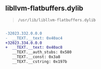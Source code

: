 ## libllvm-flatbuffers.dylib

> `/usr/lib/libllvm-flatbuffers.dylib`

```diff

-32023.332.0.0.0
-  __TEXT.__text: 0x40ac4
+32023.334.0.0.0
+  __TEXT.__text: 0x40ac8
   __TEXT.__auth_stubs: 0x580
   __TEXT.__const: 0x3a8
   __TEXT.__cstring: 0x197b

```
